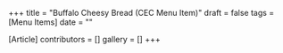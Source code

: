 +++
title = "Buffalo Cheesy Bread (CEC Menu Item)"
draft = false
tags = [Menu Items]
date = ""

[Article]
contributors = []
gallery = []
+++